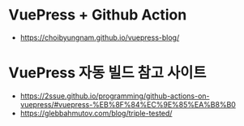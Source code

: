 # VuePress + Github Action

* https://choibyungnam.github.io/vuepress-blog/

# VuePress 자동 빌드 참고 사이트

* https://2ssue.github.io/programming/github-actions-on-vuepress/#vuepress-%EB%8F%84%EC%9E%85%EA%B8%B0
* https://glebbahmutov.com/blog/triple-tested/